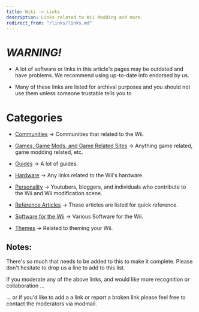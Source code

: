 ```yaml
---
title: Wiki -> Links
description: Links related to Wii Modding and more.
redirect_from: "/links/links.md"
---
```


# ***WARNING!***

  * A lot of software or links in this article's pages may be outdated and have problems. We recommend using up-to-date info endorsed by us. 
  
  * Many of these links are listed for archival purposes and you should not use them unless someone trustable tells you to

# Categories

  * [Communities](./community.md) -> Communities that related to the Wii.

  * [Games, Game Mods, and Game Related Sites](./game.md) -> Anything game related, game modding related, etc.

  * [Guides](./guides.md) -> A lot of guides.

  * [Hardware](./hardware.md) -> Any links related to the Wii's hardware.

  * [Personality](./personality.md) -> Youtubers, bloggers, and individuals who contribute to the Wii and Wii modification scene.

  * [Reference Articles](./reference.md) -> These articles are listed for quick reference.

  * [Software for the Wii](./software.md) -> Various Software for the Wii.

  * [Themes](./theme.md) -> Related to theming your Wii.

## Notes:

  There's so much that needs to be added to this to make it complete. Please don't hesitate to drop us a line to add to this list.

  If you moderate any of the above links, and would like more recognition or collaboration ...

  ... or if you'd like to add a a link or report a broken link please feel free to contact the moderators via modmail.
